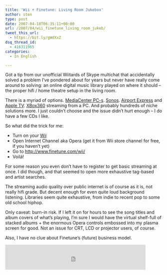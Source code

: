 ```yaml
---
title: 'Wii + Finetune: Living Room Jukebox'
author: sten
type: post
date: 2007-04-18T06:35:11+00:00
url: /2007/04/wii_finetune_living_room_jukeb/
tweet_this_url:
  - https://bit.ly/gWdXxZ
dsq_thread_id:
  - 416311965
categories:
  - In English

---
```

Got a tip from our unofficial Wiitards of Skype multichat that accidentally solved a problem I&#8217;ve pondered about for years but never have really come around to solving: an online digital music library played on where it should &#8211; the proper hifi / home theatre setup in the living room.

There is a myriad of options. [MediaCenter PC-s][1]. [Sonos][2]. [Airport Express][3] and [Apple TV][4]. [XBox360][5] streaming from a PC. And probably hundreds of niche solutions more. I just couldn&#8217;t choose and the issue didn&#8217;t hurt enough &#8211; I do have a few CDs I like.

<!--more-->

So what did the trick for me:

  * Turn on your [Wii][6]
  * Open Internet Channel aka Opera (get it from Wii store channel for free, if you haven&#8217;t yet)
  * Go to <http://www.finetune.com/wii/>
  * Voilá!

For some reason you even don&#8217;t have to register to get basic streaming at once. I did though, and that seemed to open more exhaustive tag-based and artist searches.

The streaming audio quality over public internet is of course as it is, not really hifi grade. But decent enough for even quite loud background listening. Libraries seem quite exhaustive, from indie to recent pop to some old school hiphop.

Only caveat: burn-in risk. If I left it on for hours to see the song titles and album covers of what&#8217;s playing, I&#8217;m sure I would have the virtual shelf-full of stacked albums + the enormous Opera controls embossed into my plasma screen for good. Not an issue for CRT, LCD or projector users, of course.

Also, I have no clue about Finetune&#8217;s (future) business model.

<iframe src="http://www.facebook.com/plugins/like.php?href=http%3A%2F%2Fsten.tamkivi.com%2F2007%2F04%2Fwii_finetune_living_room_jukeb%2F&layout=standard&show_faces=true&width=450&action=like&colorscheme=light&height=80" scrolling="no" frameborder="0" style="border:none; overflow:hidden; width:450px; height:80px;" allowTransparency="true"></iframe>

 [1]: http://en.wikipedia.org/wiki/Media_center
 [2]: http://www.sonos.com/
 [3]: http://www.apple.com/airportexpress/
 [4]: http://www.apple.com/appletv/
 [5]: http://www.xbox.com/
 [6]: http://wii.com/